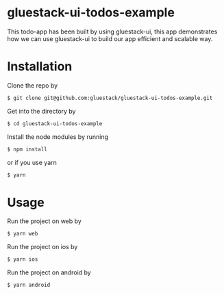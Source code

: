 # gluestack-ui-todos-example
This todo-app has been built by using gluestack-ui, this app demonstrates how we can use gluestack-ui to build our app efficient and scalable way.
# Installation 
Clone the repo by 
```sh
$ git clone git@github.com:gluestack/gluestack-ui-todos-example.git
```
Get into the directory by 
```sh
$ cd gluestack-ui-todos-example
```
Install the node modules by running 
```sh
$ npm install
```
or if you use yarn
```sh
$ yarn 
```
# Usage
Run the project on web by 
```sh
$ yarn web
```
Run the project on ios by 
```sh
$ yarn ios 
```
Run the project on android by
```sh
$ yarn android
```



